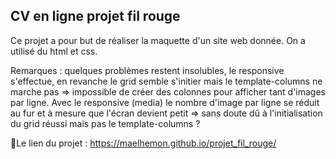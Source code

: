 ## CV en ligne projet fil rouge 
Ce projet a pour but de réaliser la maquette d'un site web donnée. On a utilisé du html et css.

Remarques : quelques problèmes restent insolubles, le responsive s'effectue, en revanche le grid semble s'initier mais le template-columns ne marche pas => impossible de créer des colonnes pour afficher tant d'images par ligne.
Avec le responsive (media) le nombre d'image par ligne se réduit au fur et à mesure que l'écran devient petit => sans doute dû à l'initialisation du grid réussi mais pas le template-columns ?

📝Le lien du projet : https://maelhemon.github.io/projet_fil_rouge/

